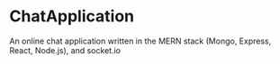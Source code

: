 # ChatApplication
An online chat application written in the MERN stack (Mongo, Express, React, Node.js), and socket.io
